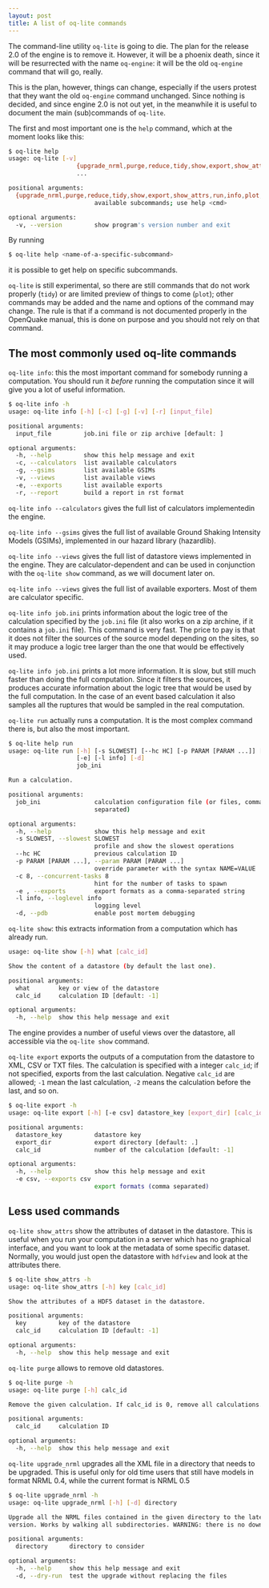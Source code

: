 ```yaml
---
layout: post
title: A list of oq-lite commands
---
```


The command-line utility `oq-lite` is going to die. The plan for the
release 2.0 of the engine is to remove it. However, it will be a
phoenix death, since it will be resurrected with the name `oq-engine`:
it will be the old `oq-engine` command that will go, really.

This is the plan, however, things can change, especially if the users
protest that they want the old `oq-engine` command
unchanged. Since nothing is decided, and since engine 2.0 is
not out yet, in the meanwhile it is useful to document the main
(sub)commands of `oq-lite`.

The first and most important one is the `help` command, which at
the moment looks like this:

```bash
$ oq-lite help
usage: oq-lite [-v]
                   {upgrade_nrml,purge,reduce,tidy,show,export,show_attrs,run,info,plot,help}
                   ...

positional arguments:
  {upgrade_nrml,purge,reduce,tidy,show,export,show_attrs,run,info,plot,help}
                        available subcommands; use help <cmd>

optional arguments:
  -v, --version         show program's version number and exit
```

By running

```bash
$ oq-lite help <name-of-a-specific-subcommand>
```

it is possible to get help on specific subcommands.

`oq-lite` is still experimental, so there are still commands that do
not work properly (`tidy`) or are limited preview of things to come
(`plot`); other commands may be added and the name and options of
the command may change. The rule is that if a command is not
documented properly in the OpenQuake manual, this is done on
purpose and you should not rely on that command.

The most commonly used oq-lite commands
-------------------------------------------------

`oq-lite info`: this the most important command for somebody running
a computation. You should run it *before* running the computation
since it will give you a lot of useful information.

```bash
$ oq-lite info -h
usage: oq-lite info [-h] [-c] [-g] [-v] [-r] [input_file]

positional arguments:
  input_file         job.ini file or zip archive [default: ]

optional arguments:
  -h, --help         show this help message and exit
  -c, --calculators  list available calculators
  -g, --gsims        list available GSIMs
  -v, --views        list available views
  -e, --exports      list available exports
  -r, --report       build a report in rst format
```

`oq-lite info --calculators` gives the full list of calculators implementedin the engine.

`oq-lite info --gsims` gives the full list of available Ground Shaking
Intensity Models (GSIMs), implemented in our hazard library (hazardlib).

`oq-lite info --views` gives the full list of datastore views implemented in
the engine. They are calculator-dependent and can be used in conjunction
with the `oq-lite show` command, as we will document later on.

`oq-lite info --views` gives the full list of available exporters.
Most of them are calculator specific.

`oq-lite info job.ini` prints information about the logic tree of
the calculation specified by the `job.ini` file (it also works
on a zip archine, if it contains a `job.ini` file). This command
is very fast. The price to pay is that it does not filter the sources
of the source model depending on the sites, so it may produce a
logic tree larger than the one that would be effectively used.

`oq-lite info job.ini` prints a lot more information. It is slow, but
still much faster than doing the full computation. Since it filters
the sources, it produces accurate information about the logic
tree that would be used by the full computation. In the case of an event
based calculation it also samples all the ruptures that would be
sampled in the real computation.

`oq-lite run` actually runs a computation. It is the most
complex command there is, but also the most important.

```bash
$ oq-lite help run
usage: oq-lite run [-h] [-s SLOWEST] [--hc HC] [-p PARAM [PARAM ...]] [-c 8]
                   [-e] [-l info] [-d]
                   job_ini

Run a calculation.

positional arguments:
  job_ini               calculation configuration file (or files, comma-
                        separated)

optional arguments:
  -h, --help            show this help message and exit
  -s SLOWEST, --slowest SLOWEST
                        profile and show the slowest operations
  --hc HC               previous calculation ID
  -p PARAM [PARAM ...], --param PARAM [PARAM ...]
                        override parameter with the syntax NAME=VALUE ...
  -c 8, --concurrent-tasks 8
                        hint for the number of tasks to spawn
  -e , --exports        export formats as a comma-separated string
  -l info, --loglevel info
                        logging level
  -d, --pdb             enable post mortem debugging
```

`oq-lite show`: this extracts information from a computation which has
already run.

```bash
usage: oq-lite show [-h] what [calc_id]

Show the content of a datastore (by default the last one).

positional arguments:
  what        key or view of the datastore
  calc_id     calculation ID [default: -1]

optional arguments:
  -h, --help  show this help message and exit
```
  
The engine provides a number of useful views over the datastore,
all accessible via the `oq-lite show` command.

`oq-lite export` exports the outputs of a computation from the datastore
to XML, CSV or TXT files. The calculation is specified with a integer
`calc_id`; if not specified, exports from the last calculation.
Negative `calc_id` are allowed; `-1` mean the last calculation,
`-2` means the calculation before the last, and so on.

```bash
$ oq-lite export -h
usage: oq-lite export [-h] [-e csv] datastore_key [export_dir] [calc_id]

positional arguments:
  datastore_key         datastore key
  export_dir            export directory [default: .]
  calc_id               number of the calculation [default: -1]

optional arguments:
  -h, --help            show this help message and exit
  -e csv, --exports csv
                        export formats (comma separated)
```

Less used commands
---------------------

`oq-lite show_attrs` show the attributes of dataset in the datastore.
This is useful when you run your computation in a server which has
no graphical interface, and you want to look at the metadata of
some specific dataset. Normally, you would just open the datastore
with `hdfview` and look at the attributes there.

```bash
$ oq-lite show_attrs -h
usage: oq-lite show_attrs [-h] key [calc_id]

Show the attributes of a HDF5 dataset in the datastore.

positional arguments:
  key         key of the datastore
  calc_id     calculation ID [default: -1]

optional arguments:
  -h, --help  show this help message and exit
```

`oq-lite purge` allows to remove old datastores.

```bash
$ oq-lite purge -h
usage: oq-lite purge [-h] calc_id

Remove the given calculation. If calc_id is 0, remove all calculations.

positional arguments:
  calc_id     calculation ID

optional arguments:
  -h, --help  show this help message and exit
```

`oq-lite upgrade_nrml` upgrades all the XML file in a directory that
needs to be upgraded. This is useful only for old time users that
still have models in format NRML 0.4, while the current format is
NRML 0.5

```bash
$ oq-lite upgrade_nrml -h
usage: oq-lite upgrade_nrml [-h] [-d] directory

Upgrade all the NRML files contained in the given directory to the latest NRML
version. Works by walking all subdirectories. WARNING: there is no downgrade!

positional arguments:
  directory      directory to consider

optional arguments:
  -h, --help     show this help message and exit
  -d, --dry-run  test the upgrade without replacing the files
```

